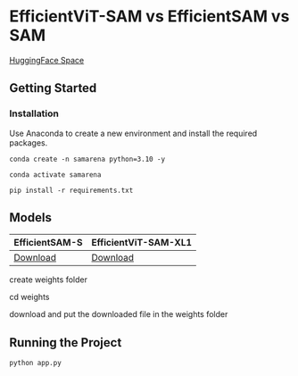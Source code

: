# EfficientViT-SAM vs EfficientSAM vs SAM

[HuggingFace Space](https://huggingface.co/spaces/pg56714/Segment-Anything-Arena)

## Getting Started

### Installation

Use Anaconda to create a new environment and install the required packages.

```
conda create -n samarena python=3.10 -y

conda activate samarena

pip install -r requirements.txt
```

## Models

| EfficientSAM-S                                                                                  | EfficientViT-SAM-XL1                                                            |
| ----------------------------------------------------------------------------------------------- | ------------------------------------------------------------------------------- |
| [Download](https://github.com/yformer/EfficientSAM/blob/main/weights/efficient_sam_vits.pt.zip) | [Download](https://huggingface.co/han-cai/efficientvit-sam/resolve/main/xl1.pt) |

create weights folder

cd weights

download and put the downloaded file in the weights folder

## Running the Project

```
python app.py
```
